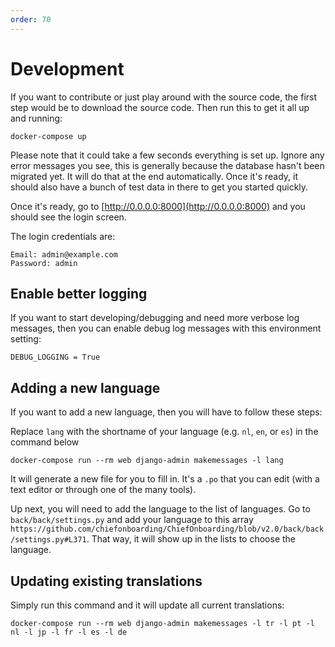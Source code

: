 ```yaml
---
order: 70
---
```


# Development

If you want to contribute or just play around with the source code, the first step would be to download the source code. Then run this to get it all up and running: 

```
docker-compose up
```

Please note that it could take a few seconds everything is set up. Ignore any error messages you see, this is generally because the database hasn't been migrated yet. It will do that at the end automatically.
Once it's ready, it should also have a bunch of test data in there to get you started quickly.

Once it's ready, go to [http://0.0.0.0:8000](http://0.0.0.0:8000) and you should see the login screen.

The login credentials are:

```
Email: admin@example.com
Password: admin
```

## Enable better logging
If you want to start developing/debugging and need more verbose log messages, then you can enable debug log messages with this environment setting:

```
DEBUG_LOGGING = True
```

## Adding a new language

If you want to add a new language, then you will have to follow these steps:

Replace `lang` with the shortname of your language (e.g. `nl`, `en`, or `es`) in the command below

```
docker-compose run --rm web django-admin makemessages -l lang
```

It will generate a new file for you to fill in. It's a `.po` that you can edit (with a text editor or through one of the many tools).

Up next, you will need to add the language to the list of languages. Go to `back/back/settings.py` and add your language to this array `https://github.com/chiefonboarding/ChiefOnboarding/blob/v2.0/back/back/settings.py#L371`. That way, it will show up in the lists to choose the language.


## Updating existing translations
Simply run this command and it will update all current translations:

```
docker-compose run --rm web django-admin makemessages -l tr -l pt -l nl -l jp -l fr -l es -l de
```

